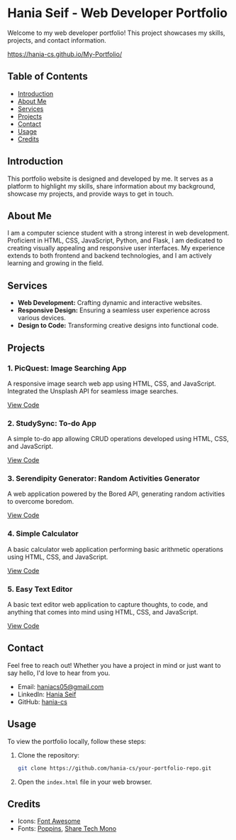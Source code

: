 
# Hania Seif - Web Developer Portfolio

Welcome to my web developer portfolio! This project showcases my skills, projects, and contact information.

https://hania-cs.github.io/My-Portfolio/

## Table of Contents

- [Introduction](#introduction)
- [About Me](#about-me)
- [Services](#services)
- [Projects](#projects)
- [Contact](#contact)
- [Usage](#usage)
- [Credits](#credits)


## Introduction

This portfolio website is designed and developed by me. It serves as a platform to highlight my skills, share information about my background, showcase my projects, and provide ways to get in touch.

## About Me

I am a computer science student with a strong interest in web development. Proficient in HTML, CSS, JavaScript, Python, and Flask, I am dedicated to creating visually appealing and responsive user interfaces. My experience extends to both frontend and backend technologies, and I am actively learning and growing in the field.

## Services

- **Web Development:** Crafting dynamic and interactive websites.
- **Responsive Design:** Ensuring a seamless user experience across various devices.
- **Design to Code:** Transforming creative designs into functional code.

## Projects

### 1. PicQuest: Image Searching App

A responsive image search web app using HTML, CSS, and JavaScript. Integrated the Unsplash API for seamless image searches.

[View Code](https://github.com/hania-cs/PicQuest.git)

### 2. StudySync: To-do App

A simple to-do app allowing CRUD operations developed using HTML, CSS, and JavaScript.

[View Code](https://github.com/hania-cs/To-Do-List)

### 3. Serendipity Generator: Random Activities Generator

A web application powered by the Bored API, generating random activities to overcome boredom.

[View Code](https://github.com/hania-cs/Random-Activities-Generator?tab=readme-ov-file)

### 4. Simple Calculator

A basic calculator web application performing basic arithmetic operations using HTML, CSS, and JavaScript.

[View Code](https://github.com/hania-cs/Calculator)

### 5. Easy Text Editor

A basic text editor web application to capture thoughts, to code, and anything that comes into mind using HTML, CSS, and JavaScript.

[View Code](https://github.com/hania-cs/Easy-TextEditor)

## Contact

Feel free to reach out! Whether you have a project in mind or just want to say hello, I'd love to hear from you.

- Email: [haniacs05@gmail.com](mailto:haniacs05@gmail.com)
- LinkedIn: [Hania Seif](www.linkedin.com/in/hania-seif)
- GitHub: [hania-cs](https://github.com/hania-cs)

## Usage

To view the portfolio locally, follow these steps:

1. Clone the repository:

   ```bash
   git clone https://github.com/hania-cs/your-portfolio-repo.git
   ```

2. Open the `index.html` file in your web browser.

## Credits

- Icons: [Font Awesome](https://fontawesome.com/)
- Fonts: [Poppins](https://fonts.google.com/specimen/Poppins), [Share Tech Mono](https://fonts.google.com/specimen/Share+Tech+Mono)

